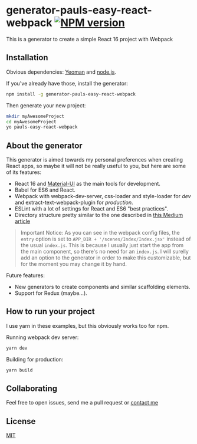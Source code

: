 # generator-pauls-easy-react-webpack [![NPM version][npm-image]][npm-url]

This is a generator to create a simple React 16 project with Webpack

## Installation

Obvious dependencies: [Yeoman](http://yeoman.io) and [node.js](https://nodejs.org/).

If you've already have those, install the generator:

```bash
npm install -g generator-pauls-easy-react-webpack
```

Then generate your new project:

```bash
mkdir myAwesomeProject
cd myAwesomeProject
yo pauls-easy-react-webpack
```

## About the generator

This generator is aimed towards my personal preferences when creating React apps, so maybe it will not be really useful to you, but here are some of its features:

- React 16 and [Material-UI](http://www.material-ui.com) as the main tools for development.
- Babel for ES6 and React.
- Webpack with webpack-dev-server, css-loader and style-loader for _dev_ and extract-text-webpack-plugin for _production_.
- ESLint with a lot of settings for React and ES6 "best practices".
- Directory structure pretty similar to the one described in [this Medium article](https://medium.com/@alexmngn/how-to-better-organize-your-react-applications-2fd3ea1920f1)

>Important Notice: As you can see in the webpack config files, the `entry` option is set to `APP_DIR + '/scenes/Index/Index.jsx'` instead of the usual `index.js`. This is because I usually just start the app from the main component, so there's no need for an `index.js`. I will surelly add an option to the generator in order to make this customizable, but for the moment you may change it by hand.

Future features:

- New generators to create components and similar scaffolding elements.
- Support for Redux (maybe...).

## How to run your project

I use yarn in these examples, but this obviously works too for npm.

Running webpack dev server:

```bash
yarn dev
```

Building for production:

```bash
yarn build
```

## Collaborating

Feel free to open issues, send me a pull request or [contact me](https://paulmdorr.me/contact)

## License

[MIT](https://opensource.org/licenses/MIT)

[npm-image]: https://badge.fury.io/js/generator-pauls-easy-react-webpack.svg
[npm-url]: https://npmjs.org/package/generator-pauls-easy-react-webpack